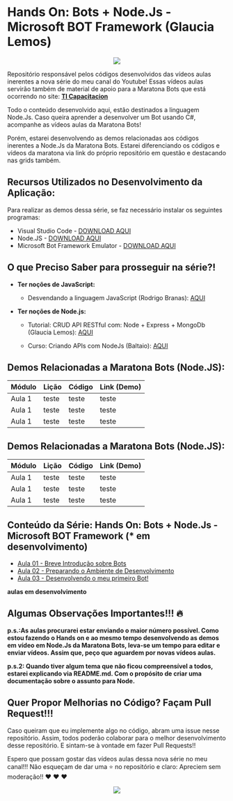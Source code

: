 # Hands On: Bots + Node.Js - Microsoft BOT Framework (Glaucia Lemos)

<p align="center">
  <img src="https://i.imgur.com/pA6SRQ6.gif"/>  
</p>

Repositório responsável pelos códigos desenvolvidos das vídeos aulas inerentes a nova série do meu canal do Youtube!
Essas vídeos aulas servirão também de material de apoio para a Maratona Bots que está ocorrendo no site: **[TI Capacitacion](https://ticapacitacion.com/curso/botspt/)**

Todo o conteúdo desenvolvido aqui, estão destinados a linguagem Node.Js. Caso queira aprender a desenvolver um Bot usando C#, acompanhe as vídeos aulas da Maratona Bots! 

Porém, estarei desenvolvendo as demos relacionadas aos códigos inerentes a Node.Js da Maratona Bots. Estarei diferenciando os códigos e vídeos da maratona via link do próprio repositório em questão e destacando nas grids também.

## Recursos Utilizados no Desenvolvimento da Aplicação:

Para realizar as demos dessa série, se faz necessário instalar os seguintes programas:

* Visual Studio Code - [DOWNLOAD AQUI](https://code.visualstudio.com/)
* Node.JS - [DOWNLOAD AQUI](https://nodejs.org/en/)
* Microsoft Bot Framework Emulator - [DOWNLOAD AQUI](https://github.com/Microsoft/BotFramework-Emulator/releases
)


## O que Preciso Saber para prosseguir na série?!

* **Ter noções de JavaScript:**
    - Desvendando a linguagem JavaScript (Rodrigo Branas): [AQUI](https://www.youtube.com/playlist?list=PLQCmSnNFVYnT1-oeDOSBnt164802rkegc)


* **Ter noções de Node.js:**
    - Tutorial: CRUD API RESTful com: Node + Express + MongoDb (Glaucia Lemos): [AQUI](https://www.youtube.com/playlist?list=PLb2HQ45KP0WstF2TXsreWRv-WUr5tqzy1)

    - Curso: Criando APIs com NodeJs (Baltaio): [AQUI](https://www.youtube.com/playlist?list=PLHlHvK2lnJndvvycjBqQAbgEDqXxKLoqn)



## Demos Relacionadas a Maratona Bots (Node.JS):

| Módulo  | Lição | Código | Link (Demo)  |
|---|---|---|---|
| Aula 1  | teste | teste | teste | 
| Aula 1  | teste | teste | teste | 
| Aula 1  | teste | teste | teste | 


## Demos Relacionadas a Maratona Bots (Node.JS):


| Módulo  | Lição | Código | Link (Demo)  |
|---|---|---|---|
| Aula 1  | teste | teste | teste | 
| Aula 1  | teste | teste | teste | 
| Aula 1  | teste | teste | teste | 

## Conteúdo da Série: Hands On: Bots + Node.Js - Microsoft BOT Framework  (* em desenvolvimento)

- [Aula 01 - Breve Introdução sobre Bots]()
- [Aula 02 - Preparando o Ambiente de Desenvolvimento]()
- [Aula 03 - Desenvolvendo o meu primeiro Bot!]()


**aulas em desenvolvimento**

## Algumas Observações Importantes!!! :fire:

**p.s.:As aulas procurarei estar enviando o maior número possível. Como estou fazendo o Hands on e ao mesmo tempo desenvolvendo as demos em vídeo em Node.Js da Maratona Bots, leva-se um tempo para editar e enviar vídeos. Assim que, peço que aguardem por novas vídeos aulas.**

**p.s.2: Quando tiver algum tema que não ficou compreensível a todos, estarei explicando via README.md. Com o propósito de criar uma documentação sobre o assunto para Node.**

## Quer Propor Melhorias no Código? Façam Pull Request!!! 
Caso queiram que eu implemente algo no código, abram uma issue nesse repositório. Assim, todos poderão colaborar para o melhor desenvolvimento desse repositório. E sintam-se à vontade em fazer Pull Requests!!


Espero que possam gostar das vídeos aulas dessa nova série no meu canal!!! Não esqueçam de dar uma :star: no repositório e claro: Apreciem sem moderação!! :heart: :heart: :heart:

<p align="center">
  <img src="https://i.imgur.com/dLSzYDT.gif"/>  
</p>



